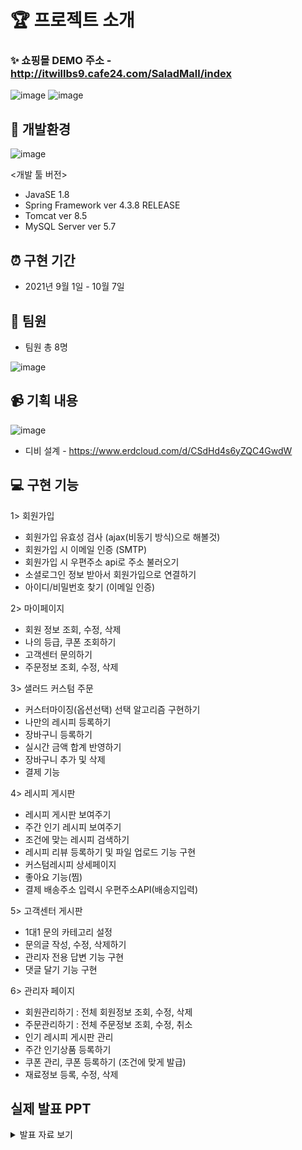 
# 🏆 프로젝트 소개

### ✨ 쇼핑몰 DEMO 주소 - http://itwillbs9.cafe24.com/SaladMall/index

![image](https://user-images.githubusercontent.com/92525310/148393277-58224369-9329-483c-8fa9-1ece9427f000.png)
![image](https://user-images.githubusercontent.com/92525310/148393384-73b448fb-2804-4eb3-b9b7-468e0347142d.png)


## 🔨 개발환경

![image](https://user-images.githubusercontent.com/92525310/148393565-f53a059f-8189-4b1d-86df-b6ad0dfd754f.png)

<개발 툴 버전>
- JavaSE 1.8
- Spring Framework ver 4.3.8 RELEASE
- Tomcat ver 8.5
- MySQL Server ver 5.7

## ⏰ 구현 기간

- 2021년 9월 1일 - 10월 7일

## 🎃 팀원

- 팀원 총 8명

![image](https://user-images.githubusercontent.com/92525310/148394592-763046ed-183c-4238-a1b7-011d736bda9e.png)

## 📹 기획 내용

![image](https://user-images.githubusercontent.com/92525310/148393989-c3c39764-3c14-4b4a-9228-c334f8d60d50.png)

- 디비 설계 - https://www.erdcloud.com/d/CSdHd4s6yZQC4GwdW
 
## 💻 구현 기능

1> 회원가입
- 회원가입 유효성 검사 (ajax(비동기 방식)으로 해볼것)
- 회원가입 시 이메일 인증 (SMTP)
- 회원가입 시 우편주소 api로 주소 불러오기
- 소셜로그인 정보 받아서 회원가입으로 연결하기
- 아이디/비밀번호 찾기 (이메일 인증)

2> 마이페이지
- 회원 정보 조회, 수정, 삭제
- 나의 등급, 쿠폰 조회하기
- 고객센터 문의하기
- 주문정보 조회, 수정, 삭제

3> 샐러드 커스텀 주문
- 커스터마이징(옵션선택) 선택 알고리즘 구현하기
- 나만의 레시피 등록하기
- 장바구니 등록하기
- 실시간 금액 합계 반영하기
- 장바구니 추가 및 삭제
- 결제 기능

4> 레시피 게시판
- 레시피 게시판 보여주기
- 주간 인기 레시피 보여주기
- 조건에 맞는 레시피 검색하기
- 레시피 리뷰 등록하기 및 파일 업로드 기능 구현
- 커스텀레시피 상세페이지
- 좋아요 기능(찜)
- 결제 배송주소 입력시 우편주소API(배송지입력)

5> 고객센터 게시판
- 1대1 문의 카테고리 설정
- 문의글 작성, 수정, 삭제하기
- 관리자 전용 답변 기능 구현
- 댓글 달기 기능 구현

6> 관리자 페이지
- 회원관리하기 : 전체 회원정보 조회, 수정, 삭제
- 주문관리하기 : 전체 주문정보 조회, 수정, 취소
- 인기 레시피 게시판 관리
- 주간 인기상품 등록하기
- 쿠폰 관리, 쿠폰 등록하기 (조건에 맞게 발급)
- 재료정보 등록, 수정, 삭제 

## 실제 발표 PPT

<details>
<summary>발표 자료 보기</summary>
<div markdown="1">
1. <img src="https://user-images.githubusercontent.com/92525310/148395220-0d0876e5-a3ee-46af-894e-57432880069a.png">
2. <img src="https://user-images.githubusercontent.com/92525310/148395267-a1520e6e-65ca-407e-9264-83e1a0896751.png">
3. <img src="https://user-images.githubusercontent.com/92525310/148395318-ef1e4993-a630-46d3-85ef-28bd229ef341.png">
4. <img src="https://user-images.githubusercontent.com/92525310/148395367-a8055ae9-43c9-465a-ba52-3c37b74edb5b.png">
5. <img src="https://user-images.githubusercontent.com/92525310/148395400-9705ba11-5a6b-4565-b1eb-c395b27af26f.png">
6. <img src="https://user-images.githubusercontent.com/92525310/148395455-b446778e-7ba0-4d8f-bdd1-ed7410d58669.png">
7. <img src="https://user-images.githubusercontent.com/92525310/148395501-a5fa18fa-62e1-4f4d-9874-29d5e973e8fa.png">
8. <img src="https://user-images.githubusercontent.com/92525310/148395541-2acec542-6aff-46b5-8eb4-af3e0ec40555.png">
   <img src="https://user-images.githubusercontent.com/92525310/148395567-ca44eb0c-cf67-4fec-8f4a-7c4b1d6daefc.png">
</div>
</details>







